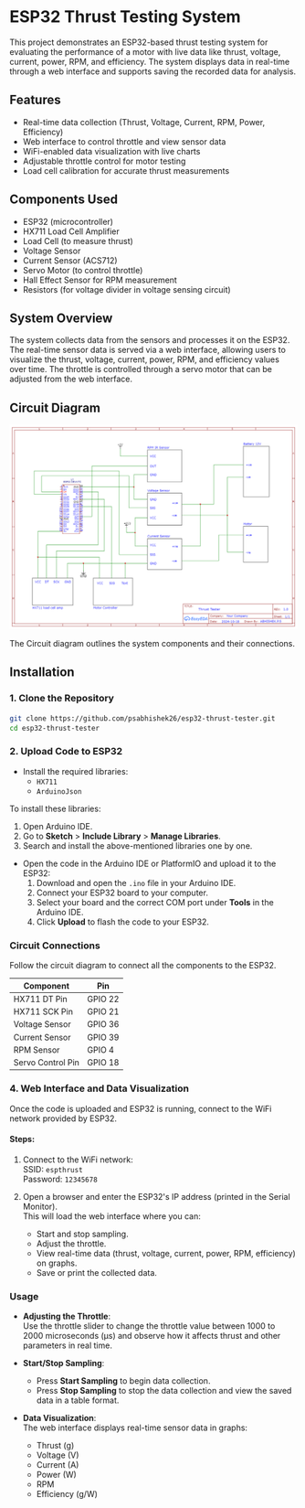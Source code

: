 # ESP32 Thrust Testing System

This project demonstrates an ESP32-based thrust testing system for evaluating the performance of a motor with live data like thrust, voltage, current, power, RPM, and efficiency. The system displays data in real-time through a web interface and supports saving the recorded data for analysis.

## Features

- Real-time data collection (Thrust, Voltage, Current, RPM, Power, Efficiency)
- Web interface to control throttle and view sensor data
- WiFi-enabled data visualization with live charts
- Adjustable throttle control for motor testing
- Load cell calibration for accurate thrust measurements

## Components Used

- ESP32 (microcontroller)
- HX711 Load Cell Amplifier
- Load Cell (to measure thrust)
- Voltage Sensor
- Current Sensor (ACS712)
- Servo Motor (to control throttle)
- Hall Effect Sensor for RPM measurement
- Resistors (for voltage divider in voltage sensing circuit)

## System Overview

The system collects data from the sensors and processes it on the ESP32. The real-time sensor data is served via a web interface, allowing users to visualize the thrust, voltage, current, power, RPM, and efficiency values over time. The throttle is controlled through a servo motor that can be adjusted from the web interface.

## Circuit Diagram

![Circuit Diagram](./assets/Schematic_ThrustTester_2024-10-19.png)

The Circuit diagram outlines the system components and their connections.

## Installation

### 1. Clone the Repository

```bash
git clone https://github.com/psabhishek26/esp32-thrust-tester.git
cd esp32-thrust-tester
```
### 2. Upload Code to ESP32

- Install the required libraries:
  - `HX711`
  - `ArduinoJson`

To install these libraries:
  1. Open Arduino IDE.
  2. Go to **Sketch** > **Include Library** > **Manage Libraries**.
  3. Search and install the above-mentioned libraries one by one.

- Open the code in the Arduino IDE or PlatformIO and upload it to the ESP32:
  1. Download and open the `.ino` file in your Arduino IDE.
  2. Connect your ESP32 board to your computer.
  3. Select your board and the correct COM port under **Tools** in the Arduino IDE.
  4. Click **Upload** to flash the code to your ESP32.

### Circuit Connections

Follow the circuit diagram to connect all the components to the ESP32.

| **Component**       | **Pin**       |
|---------------------|---------------|
| HX711 DT Pin        | GPIO 22       |
| HX711 SCK Pin       | GPIO 21       |
| Voltage Sensor      | GPIO 36       |
| Current Sensor      | GPIO 39       |
| RPM Sensor          | GPIO 4        |
| Servo Control Pin   | GPIO 18       |

### 4. Web Interface and Data Visualization

Once the code is uploaded and ESP32 is running, connect to the WiFi network provided by ESP32.

#### Steps:
1. Connect to the WiFi network:  
   SSID: `espthrust`  
   Password: `12345678`
   
2. Open a browser and enter the ESP32's IP address (printed in the Serial Monitor).  
   This will load the web interface where you can:
   - Start and stop sampling.
   - Adjust the throttle.
   - View real-time data (thrust, voltage, current, power, RPM, efficiency) on graphs.
   - Save or print the collected data.

### Usage

- **Adjusting the Throttle**:  
  Use the throttle slider to change the throttle value between 1000 to 2000 microseconds (µs) and observe how it affects thrust and other parameters in real time.

- **Start/Stop Sampling**:  
  - Press **Start Sampling** to begin data collection.
  - Press **Stop Sampling** to stop the data collection and view the saved data in a table format.

- **Data Visualization**:  
  The web interface displays real-time sensor data in graphs:
  - Thrust (g)
  - Voltage (V)
  - Current (A)
  - Power (W)
  - RPM
  - Efficiency (g/W)

